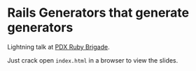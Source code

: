 # Rails Generators that generate generators

Lightning talk at [PDX Ruby Brigade](http://pdxruby.org/).

Just crack open `index.html` in a browser to view the slides.
